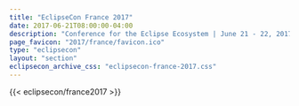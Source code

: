 ```yaml
---
title: "EclipseCon France 2017"
date: 2017-06-21T08:00:00-04:00
description: "Conference for the Eclipse Ecosystem | June 21 - 22, 2017 | Toulouse, France"
page_favicon: "2017/france/favicon.ico"
type: "eclipsecon"
layout: "section"
eclipsecon_archive_css: "eclipsecon-france-2017.css"
---
```


{{< eclipsecon/france2017 >}}